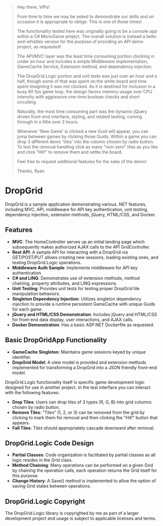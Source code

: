 > Hey there, VIPs!
>
> From time to time we may be asked to demonstrate our skills and on occasion it is appropriate to oblige. This is one of those times!
> 
> The functionality tested here was originally going to be a console app within a C# MonoGame project.
> The overall solution is instead a bells-and-whistles version for the purpose of providing an API demo project, as requested!
>
> The API/MVC layer was the least time consuming portion clocking in under an hour and includes a simple Middleware implementation, GameCache Service, Extension method, and dependency injection.
>
> The DropGrid.Logic portion and unit tests was just over an hour and a half, though some of that was spent on the white board and time spent imagining it was not clocked.
> As it is destined for inclusion in a busy 60 fps game loop, the design favors memory usage over CPU intensity with aggressive one-time boolean checks and short circuiting.
>
> Naturally, the most time consuming part was the dynamic jQuery driven front-end interface, styling, and related testing, coming through in a little over 2 hours.
>
> Whenever 'New Game' is clicked a new Guid will appear, you can jump between games by clicking those Guids.
> Within a game you can drop 3 different demo 'tiles' into the column chosen by radio button.
> To test the removal handling click as many "non-zero" tiles as you like and click "Hit!" to remove them and settle the board.
>
> Feel free to request additional features for the sake of the demo!
>
> Thanks,
> Ryan

# DropGrid

DropGrid is a sample application demonstrating various .NET features, including MVC, API, middleware for API key authentication, unit testing, dependency injection, extension methods, jQuery, HTML/CSS, and Docker.

## Features

- **MVC**: The HomeController serves up an initial landing page which subsequently makes authorized AJAX calls to the API GridController.
- **Rest API**: A sample API for interacting with a DropGrid via GET/POST/PUT allows creating new sessions, loading existing ones, and testing DropGrid.Logic operations.
- **Middleware Auth Sample**: Implements middleware for API key authentication.
- **C# and LINQ**: Demonstrates use of extension methods, method chaining, property attributes, and LINQ expressions.
- **Unit Testing**: Provides unit tests for testing proper DropGrid tile manipulation behaviors.
- **Singleton Dependency Injection**: Utilizes singleton dependency injection to provide a runtime persistent GameCache with unique Guids for each game.
- **jQuery and HTML/CSS Demonstration**: Includes jQuery and HTML/CSS for front-end data display, user interactions, and AJAX calls.
- **Docker Demonstration**: Has a basic ASP.NET Dockerfile as requested.

## Basic DropGridApp Functionality

- **GameCache Singleton**: Maintains game sessions keyed by unique identifier.
- **DropGrid Model**: A view model is provided and extension methods implemented for transforming a DropGrid into a JSON friendly front-end model.

DropGrid.Logic functionality itself is specific game development logic designed for use in another project. In the test interface you can interact with the following features:

- **Drop Tiles**: Users can drop tiles of 3 types (R, G, B) into grid columns chosen by radio button.
- **Remove Tiles**: "Tiles" (1, 2, or 3) can be removed from the grid by clicking to mark them for removal and then clicking the "Hit!" button that appears.
- **Fall Tiles**: Tiles should appropriately cascade downward after removal.

## DropGrid.Logic Code Design

- **Partial Classes**: Code organization is facilitated by partial classes as all logic resides in the Grid class.
- **Method Chaining**: Many operations can be performed on a given Grid by chaining the operation calls, each operation returns the Grid itself for this purpose.
- **Change History**: A Save() method is implemented to allow the option of saving Grid states between operations.

## DropGrid.Logic Copyright

The DropGrid.Logic library is copyrighted by me as part of a larger development project and usage is subject to applicable licenses and terms.

